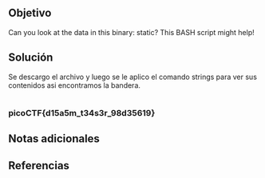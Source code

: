 ## Objetivo
Can you look at the data in this binary: static? This BASH script might help!

## Solución
Se descargo el archivo y luego se le aplico el comando strings para ver sus contenidos asi encontramos la bandera.
```bash

```

### picoCTF{d15a5m_t34s3r_98d35619}
## Notas adicionales
## Referencias
